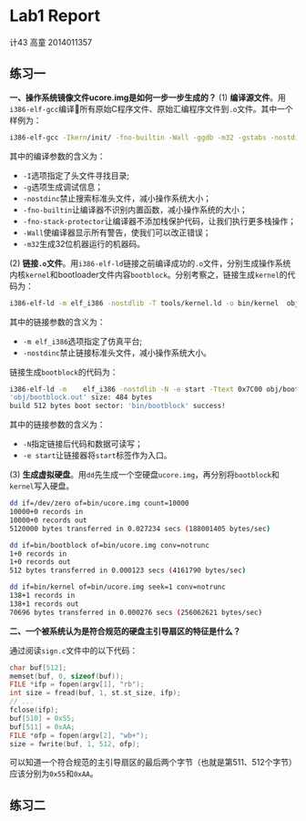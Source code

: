 # Lab1 Report

计43 高童 2014011357

## 练习一

**一、操作系统镜像文件ucore.img是如何一步一步生成的？**
(1) **编译源文件**。用`i386-elf-gcc`编译所有原始C程序文件、原始汇编程序文件到`.o`文件。其中一个样例为：

```bash
i386-elf-gcc -Ikern/init/ -fno-builtin -Wall -ggdb -m32 -gstabs -nostdinc  -fno-stack-protector -Ilibs/ -Ikern/debug/ -Ikern/driver/ -Ikern/trap/ -Ikern/mm/ -c kern/init/init.c -o obj/kern/init/init.o
```

其中的编译参数的含义为：

- `-I`选项指定了头文件寻找目录;
- `-g`选项生成调试信息；
- `-nostdinc`禁止搜索标准头文件，减小操作系统大小；
- `-fno-builtin`让编译器不识别内置函数，减小操作系统的大小；
- `-fno-stack-protector`让编译器不添加栈保护代码，让我们执行更多栈操作；
- `-Wall`使编译器显示所有警告，使我们可以改正错误；
- `-m32`生成32位机器运行的机器码。

(2) **链接`.o`文件**。用`i386-elf-ld`链接之前编译成功的`.o`文件，分别生成操作系统内核`kernel`和bootloader文件内容`bootblock`。分别考察之，链接生成`kernel`的代码为：

```bash
i386-elf-ld -m elf_i386 -nostdlib -T tools/kernel.ld -o bin/kernel  obj/kern/init/init.o obj/kern/libs/readline.o obj/kern/libs/stdio.o obj/kern/debug/kdebug.o obj/kern/debug/kmonitor.o obj/kern/debug/panic.o obj/kern/driver/clock.o obj/kern/driver/console.o obj/kern/driver/intr.o obj/kern/driver/picirq.o obj/kern/trap/trap.o obj/kern/trap/trapentry.o obj/kern/trap/vectors.o obj/kern/mm/pmm.o  obj/libs/printfmt.o obj/libs/string.o
```

其中的链接参数的含义为：

- `-m elf_i386`选项指定了仿真平台;
- `-nostdinc`禁止链接标准头文件，减小操作系统大小。

链接生成`bootblock`的代码为：

```BASH
i386-elf-ld -m    elf_i386 -nostdlib -N -e start -Ttext 0x7C00 obj/boot/bootasm.o obj/boot/bootmain.o -o obj/bootblock.o
'obj/bootblock.out' size: 484 bytes
build 512 bytes boot sector: 'bin/bootblock' success!
```

其中的链接参数的含义为：

- `-N`指定链接后代码和数据可读写；
- `-e start`让链接器将`start`标签作为入口。

(3) **生成虚拟硬盘**。用`dd`先生成一个空硬盘`ucore.img`，再分别将`bootblock`和`kernel`写入硬盘。

```bash
dd if=/dev/zero of=bin/ucore.img count=10000
10000+0 records in
10000+0 records out
5120000 bytes transferred in 0.027234 secs (188001405 bytes/sec)

dd if=bin/bootblock of=bin/ucore.img conv=notrunc
1+0 records in
1+0 records out
512 bytes transferred in 0.000123 secs (4161790 bytes/sec)

dd if=bin/kernel of=bin/ucore.img seek=1 conv=notrunc
138+1 records in
138+1 records out
70696 bytes transferred in 0.000276 secs (256062621 bytes/sec)
```

**二、一个被系统认为是符合规范的硬盘主引导扇区的特征是什么？**

通过阅读`sign.c`文件中的以下代码：

```c
char buf[512];
memset(buf, 0, sizeof(buf));
FILE *ifp = fopen(argv[1], "rb");
int size = fread(buf, 1, st.st_size, ifp);
// ...
fclose(ifp);
buf[510] = 0x55;
buf[511] = 0xAA;
FILE *ofp = fopen(argv[2], "wb+");
size = fwrite(buf, 1, 512, ofp);
```

可以知道一个符合规范的主引导扇区的最后两个字节（也就是第511、512个字节）应该分别为`0x55`和`0xAA`。

## 练习二